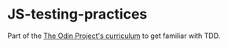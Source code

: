 # JS-testing-practices
Part of the [The Odin Project's curriculum](https://www.theodinproject.com/lessons/javascript-testing-practice) to get familiar with TDD.
